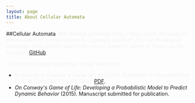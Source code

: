 ```yaml
---
layout: page
title: About Cellular Automata
---
```


##Cellular Automata
<span style="color:#f2f2f0">
With cellular automata (CA), I have mainly focused on the evolution of an nxn square in Conway’s Game of Life.  I've developed simulation programs to search for certain patterns. Some of these can be found on [GitHub](https://github.com/cakoch10/Patterns_in_Game_of_Life).
</span>

<span style="color:#f2f2f0">
Citations for paper regarding cellular automata
</span>

- <span style="color:#f2f2f0">*Regularity in Conway's Game of Life* (2015). Published on ResearchGate DOI: 10.13140/RG.2.1.5098.5686. [PDF](https://www.researchgate.net/profile/Caleb_Koch/publication/282706116_Regularity_in_Conway%27s_Game_of_Life/links/561993bf08ae78721f9d02a3.pdf?origin=publication_detail&ev=pub_int_prw_xdl&msrp=Y8k3geMxjxZV6iYic468wKpGVfDF0PYoGYsvJLNvbONUBHrabgfZ2UsvhLavU5xsqCFxDvoZHvEY_yiGPsAQPw.i4RiymKLC0jMfPULrD8YJqgubuvjwYFaLWEgmlaDeZ47mb2UF2ldgkbpXipS2Lbu_mXfS19WNKuB5RKatd0V7w.KGD-Afw1yXtRl-o6QgAUIKEdKzkx05fHMqeq4hbSbAgjsuP1e9gLkFnErbWKCa2zZjWVxagbAWCSnPWZvLwSXA)</span>.
- *On Conway's Game of Life: Developing a Probabilistic Model to Predict Dynamic Behavior* (2015). Manuscript submitted for publication.
